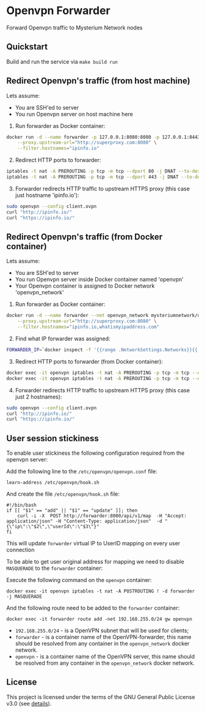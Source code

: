 # Openvpn Forwarder
Forward Openvpn traffic to Mysterium Network nodes



## Quickstart

Build and run the service via `make build run`



## Redirect Openvpn's traffic (from host machine)
Lets assume:
- You are SSH'ed to server
- You run Openvpn server on host machine here

1. Run forwarder as Docker container:
```bash
docker run -d --name forwarder -p 127.0.0.1:8080:8080 -p 127.0.0.1:8443:8443 mysteriumnetwork/openvpn-forwarder \
    --proxy.upstream-url="http://superproxy.com:8080" \
    --filter.hostnames="ipinfo.io"
```

2. Redirect HTTP ports to forwarder:
```bash
iptables -t nat -A PREROUTING -p tcp -m tcp --dport 80 -j DNAT --to-destination 172.18.0.4:8080
iptables -t nat -A PREROUTING -p tcp -m tcp --dport 443 -j DNAT --to-destination 172.18.0.4:8443
```

3. Forwarder redirects HTTP traffic to upstream HTTPS proxy (this case just hostname 'ipinfo.io'):
```bash
sudo openvpn --config client.ovpn
curl "http://ipinfo.io/"
curl "https://ipinfo.io/"
```



## Redirect Openvpn's traffic (from Docker container)
Lets assume:
- You are SSH'ed to server
- You run Openvpn server inside Docker container named 'openvpn'
- Your Openvpn container is assigned to Docker network 'openvpn_network'

1. Run forwarder as Docker container:
```bash
docker run -d --name forwarder --net openvpn_network mysteriumnetwork/openvpn-forwarder \
    --proxy.upstream-url="http://superproxy.com:8080" \
    --filter.hostnames="ipinfo.io,whatismyipaddress.com"
```

2. Find what IP forwarder was assigned:
```bash
FORWARDER_IP=`docker inspect -f '{{range .NetworkSettings.Networks}}{{.IPAddress}}{{end}}' forwarder`
```

3. Redirect HTTP ports to forwarder (from Docker container):
```bash
docker exec -it openvpn iptables -t nat -A PREROUTING -p tcp -m tcp --dport 80 -j DNAT --to-destination $FORWARDER_IP:8080
docker exec -it openvpn iptables -t nat -A PREROUTING -p tcp -m tcp --dport 443 -j DNAT --to-destination $FORWARDER_IP:8443
```

4. Forwarder redirects HTTP traffic to upstream HTTPS proxy (this case just 2 hostnames):
```bash
sudo openvpn --config client.ovpn
curl "http://ipinfo.io/"
curl "https://ipinfo.io/"
```

## User session stickiness

To enable user stickiness the following configuration required from the openvpn server:

Add the following line to the `/etc/openvpn/openvpn.conf` file:

```
learn-address /etc/openvpn/hook.sh
```

And create the file `/etc/openvpn/hook.sh` file:

```
#!/bin/bash
if [[ "$1" == "add" || "$1" == "update" ]]; then
	curl -i -X  POST http://forwarder:8000/api/v1/map  -H "Accept: application/json" -H "Content-Type: application/json"  -d "{\"ip\":\"$2\",\"userId\":\"$3\"}"
fi
```

This will update `forwarder` virtual IP to UserID mapping on every user connection

To be able to get user original address for mapping we need to disable `MASQUERADE` to the `forwarder` container:

Execute the following command on the `openvpn` container:
```
docker exec -it openvpn iptables -t nat -A POSTROUTING ! -d forwarder -j MASQUERADE
```

And the following route need to be added to the `forwarder` container:
```
docker exec -it forwarder route add -net 192.168.255.0/24 gw openvpn
```

* `192.168.255.0/24` - is a OpenVPN subnet that will be used for clients;
* `forwarder` - is a container name of the OpenVPN-forwarder, this name should be resolved from any container in the `openvpn_network` docker network.
* `openvpn` - is a container name of the OpenVPN server, this name should be resolved from any container in the `openvpn_network` docker network.


## License

This project is licensed under the terms of the GNU General Public License v3.0 (see [details](./LICENSE)).
